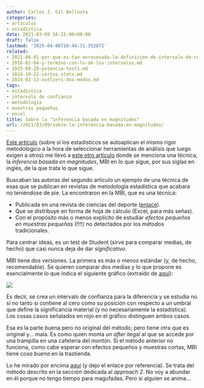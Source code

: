 ```yaml
---
author: Carlos J. Gil Bellosta
categories:
- artículos
- estadística
date: 2021-03-09 16:21:00+00:00
draft: false
lastmod: '2025-04-06T18:44:31.352072'
related:
- 2021-04-01-por-que-es-tan-enrevesada-la-definicion-de-intervalo-de-confianza.md
- 2016-02-04-y-termino-con-lo-de-los-intervalos.md
- 2023-09-28-potencia-tests.md
- 2024-10-22-cortos-stats.md
- 2024-02-13-outliers-dos-modos.md
tags:
- estadística
- intervalo de confianza
- metodología
- muestras pequeñas
- excel
title: Sobre la "inferencia basada en magnitudes"
url: /2021/03/09/sobre-la-inferencia-basada-en-magnitudes/
---
```


[Este artículo](https://statmodeling.stat.columbia.edu/2021/02/21/statisticians-dont-use-statistical-evidence-to-decide-what-statistical-methods-to-use-also-the-way-of-the-physicist/)  (sobre si los estadísticos se autoaplican el mismo rigor metodológico a la hora de seleccionar herramientas de análisis que luego exigen a otros) me llevó a [este otro artículo](https://rss.onlinelibrary.wiley.com/doi/10.1111/1740-9713.01444) donde se menciona una técnica, la _inferencia basada en magnitudes_, MBI en lo que sigue, por sus siglas en inglés, de la que trata lo que sigue.

Buscaban las autoras del segundo artículo un ejemplo de una técnica de esas que se publican en revistas de metodología estadística que acabara no teniéndose de pie. La encontraron en la MBI, que es una técnica:

* Publicada en una revista de ciencias del deporte ([enlace](https://www.semanticscholar.org/paper/A-spreadsheet-for-deriving-a-confidence-interval%2C-a-Hopkins/ccb3d5913b54816c46ffc5ce1b83ac0fdde91a69)).
* Que se distribuye en forma de hoja de cálculo (Excel, para más señas).
* Con el propósito más o menos explícito de estudiar _efectos pequeños en muestras pequeñas_ (!!!!) no detectados por los métodos tradicionales.

Para centrar ideas, es un test de Student (sirve para comparar medias, de hecho) que casi nunca deja de dar _significativo_.

MBI tiene dos versiones. La primera es más o menos estándar (y, de hecho, recomendable). Se quieren comparar dos medias y lo que propone es esencialmente lo que indica el siguiente gráfico (extraído de [aquí](https://www.researchgate.net/publication/325217813_Magnitude-based_inference_What_is_it_How_does_it_work_and_is_it_appropriate)):

![](/wp-uploads/2021/03/Magnitude-Based-Inference-Decisions-in-Magnitude-Based.png#center)

Es decir, se crea un intervalo de confianza para la diferencia y se estudia no si no tanto si contiene al cero como su posición con respecto a un umbral que define la significancia material (y no necesariamente la estadística). Los cosas casos señalados en rojo en el gráfico distinguen ambos casos.

Esa es la parte buena pero no original del método; pero tiene otra que es original y... mala. Es como quien monta un _after_ ilegal al que se accede por una trampilla en una cafetería del montón. Si el método anterior no funciona, como cabe esperar con efectos pequeños y muestras cortas, MBI tiene _cosa buena_ en la trastienda.

Lo he mirado por encima [aquí](https://www.ncbi.nlm.nih.gov/pmc/articles/PMC5642352/) (y dejo el enlace por referencia). Se trata del método descrito en la sección dedicada al _approach 2_. No voy a abundar en él porque no tengo tiempo para magufadas. Pero si alguien se anima...